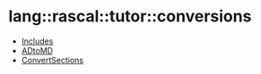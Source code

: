 # lang::rascal::tutor::conversions


   * [Includes](Library/lang/rascal/tutor/conversions/Includes.md)
   * [ADtoMD](Library/lang/rascal/tutor/conversions/ADtoMD.md)
   * [ConvertSections](Library/lang/rascal/tutor/conversions/ConvertSections.md)